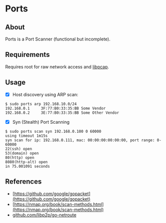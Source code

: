 # Ports

## About

Ports is a Port Scanner (functional but incomplete).

## Requirements
Requires root for raw network access
and [libpcap](https://www.tcpdump.org).

## Usage

* [x] Host discovery using ARP scan:
```
$ sudo ports arp 192.168.10.0/24
192.168.0.1     3F:77:B0:33:35:BB Some Vendor
192.168.0.2     3E:77:B0:33:35:BB Some Other Vendor
```

* [x] Syn (Stealth) Port Scanning
```
$ sudo ports scan syn 192.168.0.100 0 60000
using timeout 1m15s
syn scan for ip: 192.168.0.111, mac: 00:00:00:00:00:00, port range: 0-60000
22(ssh) open
53(domain) open
80(http) open
8080(http-alt) open
in 75.001091 seconds
```

## References

* [https://github.com/google/gopacket](https://github.com/google/gopacket)
* [https://nmap.org/book/scan-methods.html](https://nmap.org/book/scan-methods.html)
* [github.com/libp2p/go-netroute](github.com/libp2p/go-netroute)